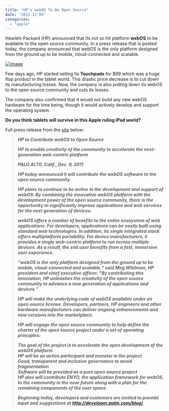 ```yaml
---
title: "HP’s webOS To Be Open Source"
date: "2011-12-09"
categories: 
  - "apple"
---
```


Hewlett-Packard (HP) announced that its not so hit platform **webOS** to be available to the open source community. In a press release that is posted today, the company announced that webOS is the only platform designed from the ground up to be mobile, cloud-connected and scalable.

[![image](http://lh6.ggpht.com/-vvFgRVik7xY/TuKIYGBjSdI/AAAAAAAAHzc/Q0YUKItgvjU/image_thumb%25255B1%25255D.png?imgmax=800 "image")](http://lh3.ggpht.com/-7wfj-j9PFXw/TuKIXc67aeI/AAAAAAAAHzU/cd4QzwC3vEs/s1600-h/image%25255B3%25255D.png)

Few days ago, HP started selling its **Touchpads** for $99 which was a huge flop product in the tablet world. This drastic price decrease is to cut down its manufacturing losses. Now, the company is also putting down its webOS to the open source community and cuts its losses.

The company also confirmed that it would not build any new webOS hardware for the time being, though it would actively develop and support the operating system.

**Do you think tablets will survive in this Apple ruling iPad world?**

Full press release from the [site](http://www.hp.com/hpinfo/newsroom/press/2011/111209xa.html?mtxs=rss-corp-news) below:

> _**HP to Contribute webOS to Open Source**_
> 
> _**HP to enable creativity of the community to accelerate the next-generation web-centric platform**_
> 
> _**PALO ALTO, Calif., Dec. 9, 2011**_
> 
> _**HP today announced it will contribute the webOS software to the open source community.**_
> 
> _**HP plans to continue to be active in the development and support of webOS. By combining the innovative webOS platform with the development power of the open source community, there is the opportunity to significantly improve applications and web services for the next generation of devices.**_
> 
> _**webOS offers a number of benefits to the entire ecosystem of web applications. For developers, applications can be easily built using standard web technologies. In addition, its single integrated stack offers multiplatform portability. For device manufacturers, it provides a single web-centric platform to run across multiple devices. As a result, the end user benefits from a fast, immersive user experience.**_
> 
> _**“webOS is the only platform designed from the ground up to be mobile, cloud-connected and scalable,” said Meg Whitman, HP president and chief executive officer. “By contributing this innovation, HP unleashes the creativity of the open source community to advance a new generation of applications and devices.”**_
> 
> _**HP will make the underlying code of webOS available under an open source license. Developers, partners, HP engineers and other hardware manufacturers can deliver ongoing enhancements and new versions into the marketplace.**_
> 
> _**HP will engage the open source community to help define the charter of the open source project under a set of operating principles:**_
> 
> _**The goal of the project is to accelerate the open development of the webOS platform  
> HP will be an active participant and investor in the project  
> Good, transparent and inclusive governance to avoid fragmentation  
> Software will be provided as a pure open source project  
> HP also will contribute ENYO, the application framework for webOS, to the community in the near future along with a plan for the remaining components of the user space.**_
> 
> _**Beginning today, developers and customers are invited to provide input and suggestions at http://developer.palm.com/blog/.**_
